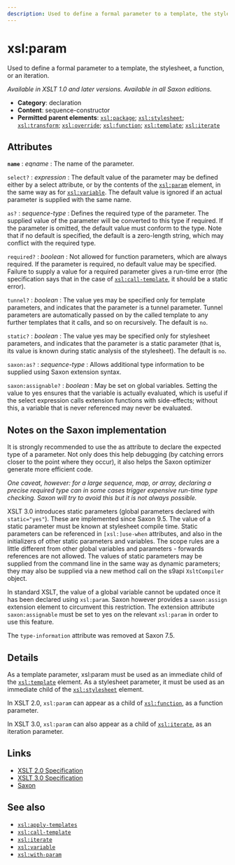 ```yaml
---
description: Used to define a formal parameter to a template, the stylesheet, a function, or an iteration
---
```


# xsl:param

Used to define a formal parameter to a template, the stylesheet, a function, or an iteration.

_Available in XSLT 1.0 and later versions. Available in all Saxon editions._

- **Category**: declaration
- **Content**: sequence-constructor
- **Permitted parent elements**: [`xsl:package`](xsl-package.md); [`xsl:stylesheet`](xsl-stylesheet.md); [`xsl:transform`](xsl-transform.md); [`xsl:override`](xsl-override.md); [`xsl:function`](xsl-function.md); [`xsl:template`](xsl-template.md); [`xsl:iterate`](xsl-iterate.md)

## Attributes

**`name`**
: _eqname_
: The name of the parameter.

`select?`
: _expression_
: The default value of the parameter may be defined either by a select attribute, or by the contents of the [`xsl:param`](xsl-param.md) element, in the same way as for [`xsl:variable`](xsl-variable.md). The default value is ignored if an actual parameter is supplied with the same name.

`as?`
: _sequence-type_
: Defines the required type of the parameter. The supplied value of the parameter will be converted to this type if required. If the parameter is omitted, the default value must conform to the type. Note that if no default is specified, the default is a zero-length string, which may conflict with the required type.

`required?`
: _boolean_
: Not allowed for function parameters, which are always required. If the parameter is required, no default value may be specified. Failure to supply a value for a required parameter gives a run-time error (the specification says that in the case of [`xsl:call-template`](xsl-call-template.md), it should be a static error).

`tunnel?`
: _boolean_
: The value yes may be specified only for template parameters, and indicates that the parameter is a tunnel parameter. Tunnel parameters are automatically passed on by the called template to any further templates that it calls, and so on recursively. The default is `no`.

`static?`
: _boolean_
: The value yes may be specified only for stylesheet parameters, and indicates that the parameter is a static parameter (that is, its value is known during static analysis of the stylesheet). The default is `no`.

`saxon:as?`
: _sequence-type_
: Allows additional type information to be supplied using Saxon extension syntax.

`saxon:assignable?`
: _boolean_
: May be set on global variables. Setting the value to yes ensures that the variable is actually evaluated, which is useful if the select expression calls extension functions with side-effects; without this, a variable that is never referenced may never be evaluated.

## Notes on the Saxon implementation

It is strongly recommended to use the as attribute to declare the expected type of a parameter. Not only does this help debugging (by catching errors closer to the point where they occur), it also helps the Saxon optimizer generate more efficient code.

_One caveat, however: for a large sequence, map, or array, declaring a precise required type can in some cases trigger expensive run-time type checking. Saxon will try to avoid this but it is not always possible._

XSLT 3.0 introduces static parameters (global parameters declared with `static="yes"`). These are implemented since Saxon 9.5. The value of a static parameter must be known at stylesheet compile time. Static parameters can be referenced in `[xsl:]use-when` attributes, and also in the initializers of other static parameters and variables. The scope rules are a little different from other global variables and parameters - forwards references are not allowed. The values of static parameters may be supplied from the command line in the same way as dynamic parameters; they may also be supplied via a new method call on the s9api `XsltCompiler` object.

In standard XSLT, the value of a global variable cannot be updated once it has been declared using `xsl:param`. Saxon however provides a `saxon:assign` extension element to circumvent this restriction. The extension attribute `saxon:assignable` must be set to yes on the relevant `xsl:param` in order to use this feature.

The `type-information` attribute was removed at Saxon 7.5.

## Details

As a template parameter, xsl:param must be used as an immediate child of the [`xsl:template`](xsl-template.md) element. As a stylesheet parameter, it must be used as an immediate child of the [`xsl:stylesheet`](xsl-stylesheet.md) element.

In XSLT 2.0, `xsl:param` can appear as a child of [`xsl:function`](xsl-function.md), as a function parameter.

In XSLT 3.0, `xsl:param` can also appear as a child of [`xsl:iterate`](xsl-iterate.md), as an iteration parameter.

## Links

- [XSLT 2.0 Specification](http://www.w3.org/TR/xslt20/#element-param)
- [XSLT 3.0 Specification](http://www.w3.org/TR/xslt-30/#element-param)
- [Saxon](http://saxonica.com/documentation/index.html#!xsl-elements/param)

## See also

- [`xsl:apply-templates`](xsl-apply-templates.md)
- [`xsl:call-template`](xsl-call-template.md)
- [`xsl:iterate`](xsl-iterate.md)
- [`xsl:variable`](xsl-variable.md)
- [`xsl:with-param`](xsl-with-param.md)

